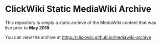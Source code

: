 # ClickWiki Static MediaWiki Archive

This repository is simply a static archive of the MediaWiki content
that was live prior to **May 2018**.

You can view the archive at https://clickwiki.github.io/mediawiki-archive
